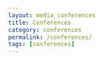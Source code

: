 ```yaml
---
layout: media_conferences
title: Conferences
category: conferences
permalink: /conferences/
tags: [conferences]
---
```


